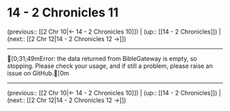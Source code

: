 # 14 - 2 Chronicles 11

(previous:: [[2 Chr 10|← 14 - 2 Chronicles 10]]) | (up:: [[14 - 2 Chronicles]]) | (next:: [[2 Chr 12|14 - 2 Chronicles 12 →]])

***
[0;31;49mError: the data returned from BibleGateway is empty, so stopping. Please check your usage, and if still a problem, please raise an issue on GitHub.[0m

***

(previous:: [[2 Chr 10|← 14 - 2 Chronicles 10]]) | (up:: [[14 - 2 Chronicles]]) | (next:: [[2 Chr 12|14 - 2 Chronicles 12 →]])
